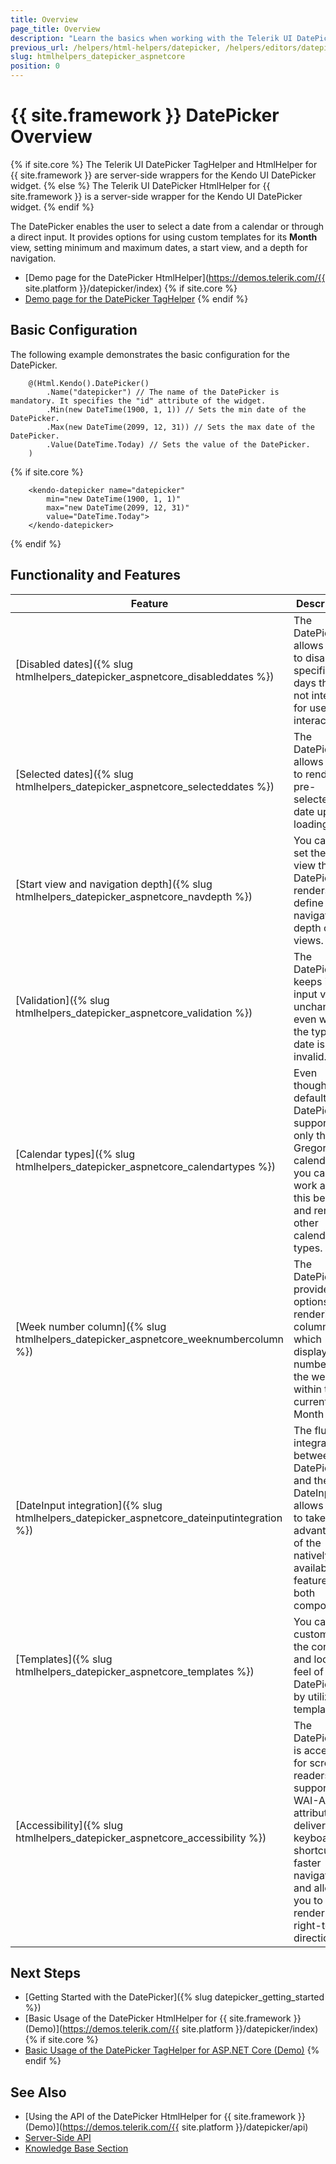 ```yaml
---
title: Overview
page_title: Overview
description: "Learn the basics when working with the Telerik UI DatePicker component for {{ site.framework }}."
previous_url: /helpers/html-helpers/datepicker, /helpers/editors/datepicker/overview
slug: htmlhelpers_datepicker_aspnetcore
position: 0
---
```


# {{ site.framework }} DatePicker Overview

{% if site.core %}
The Telerik UI DatePicker TagHelper and HtmlHelper for {{ site.framework }} are server-side wrappers for the Kendo UI DatePicker widget.
{% else %}
The Telerik UI DatePicker HtmlHelper for {{ site.framework }} is a server-side wrapper for the Kendo UI DatePicker widget.
{% endif %}

The DatePicker enables the user to select a date from a calendar or through a direct input. It provides options for using custom templates for its **Month** view, setting minimum and maximum dates, a start view, and a depth for navigation.

* [Demo page for the DatePicker HtmlHelper](https://demos.telerik.com/{{ site.platform }}/datepicker/index)
{% if site.core %}
* [Demo page for the DatePicker TagHelper](https://demos.telerik.com/aspnet-core/datepicker/tag-helper)
{% endif %}

## Basic Configuration

The following example demonstrates the basic configuration for the DatePicker.

```HtmlHelper
    @(Html.Kendo().DatePicker()
        .Name("datepicker") // The name of the DatePicker is mandatory. It specifies the "id" attribute of the widget.
        .Min(new DateTime(1900, 1, 1)) // Sets the min date of the DatePicker.
        .Max(new DateTime(2099, 12, 31)) // Sets the max date of the DatePicker.
        .Value(DateTime.Today) // Sets the value of the DatePicker.
    )
```
{% if site.core %}
```TagHelper
    <kendo-datepicker name="datepicker"
        min="new DateTime(1900, 1, 1)" 
        max="new DateTime(2099, 12, 31)"
        value="DateTime.Today">
    </kendo-datepicker>
```
{% endif %}

## Functionality and Features

|Feature|Description|
|-------|-----------|
| [Disabled dates]({% slug htmlhelpers_datepicker_aspnetcore_disableddates %}) | The DatePicker allows you to disable specific days that are not intended for user interaction. |
| [Selected dates]({% slug htmlhelpers_datepicker_aspnetcore_selecteddates %}) | The DatePicker allows you to render a pre-selected date upon loading. |
| [Start view and navigation depth]({% slug htmlhelpers_datepicker_aspnetcore_navdepth %}) | You can also set the initial view the DatePicker renders and define the navigation depth of its views. |
| [Validation]({% slug htmlhelpers_datepicker_aspnetcore_validation %}) | The DatePicker keeps its input value unchanged even when the typed date is invalid. |
| [Calendar types]({% slug htmlhelpers_datepicker_aspnetcore_calendartypes %}) | Even though, by default, the DatePicker supports only the Gregorian calendar, you can still work around this behavior and render other calendar types. |
| [Week number column]({% slug htmlhelpers_datepicker_aspnetcore_weeknumbercolumn %}) | The DatePicker provides options for rendering a column which displays the number of the weeks within the current Month view. |
| [DateInput integration]({% slug htmlhelpers_datepicker_aspnetcore_dateinputintegration %}) | The fluent integration between the DatePicker and the DateInput allows you to take advantage of the natively available features of both components. |
| [Templates]({% slug htmlhelpers_datepicker_aspnetcore_templates %}) | You can customize the content and look and feel of the DatePicker by utilizing templates. |
| [Accessibility]({% slug htmlhelpers_datepicker_aspnetcore_accessibility %}) | The DatePicker is accessible for screen readers, supports WAI-ARIA attributes, delivers keyboard shortcuts for faster navigation, and allows you to render it in a right-to-left direction. |

## Next Steps

* [Getting Started with the DatePicker]({% slug datepicker_getting_started %})
* [Basic Usage of the DatePicker HtmlHelper for {{ site.framework }} (Demo)](https://demos.telerik.com/{{ site.platform }}/datepicker/index)
{% if site.core %}
* [Basic Usage of the DatePicker TagHelper for ASP.NET Core (Demo)](https://demos.telerik.com/aspnet-core/datepicker/tag-helper)
{% endif %}

## See Also

* [Using the API of the DatePicker HtmlHelper for {{ site.framework }} (Demo)](https://demos.telerik.com/{{ site.platform }}/datepicker/api)
* [Server-Side API](/api/datepicker)
* [Knowledge Base Section](/knowledge-base)